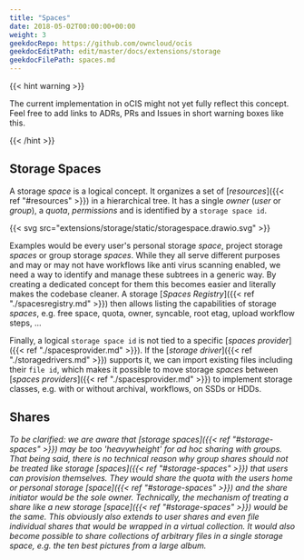 ```yaml
---
title: "Spaces"
date: 2018-05-02T00:00:00+00:00
weight: 3
geekdocRepo: https://github.com/owncloud/ocis
geekdocEditPath: edit/master/docs/extensions/storage
geekdocFilePath: spaces.md
---
```


{{< hint warning >}}

The current implementation in oCIS might not yet fully reflect this concept. Feel free to add links to ADRs, PRs and Issues in short warning boxes like this.

{{< /hint >}}

## Storage Spaces
A storage *space* is a logical concept. It organizes a set of [*resources*]({{< ref "#resources" >}}) in a hierarchical tree. It has a single *owner* (*user* or *group*), 
a *quota*, *permissions* and is identified by a `storage space id`.

{{< svg src="extensions/storage/static/storagespace.drawio.svg" >}}

Examples would be every user's personal storage *space*, project storage *spaces* or group storage *spaces*. While they all serve different purposes and may or may not have workflows like anti virus scanning enabled, we need a way to identify and manage these subtrees in a generic way. By creating a dedicated concept for them this becomes easier and literally makes the codebase cleaner. A storage [*Spaces Registry*]({{< ref "./spacesregistry.md" >}}) then allows listing the capabilities of storage *spaces*, e.g. free space, quota, owner, syncable, root etag, upload workflow steps, ...

Finally, a logical `storage space id` is not tied to a specific [*spaces provider*]({{< ref "./spacesprovider.md" >}}). If the [*storage driver*]({{< ref "./storagedrivers.md" >}}) supports it, we can import existing files including their `file id`, which makes it possible to move storage *spaces* between [*spaces providers*]({{< ref "./spacesprovider.md" >}}) to implement storage classes, e.g. with or without archival, workflows, on SSDs or HDDs.

## Shares
*To be clarified: we are aware that [*storage spaces*]({{< ref "#storage-spaces" >}}) may be too 'heavywheight' for ad hoc sharing with groups. That being said, there is no technical reason why group shares should not be treated like storage [*spaces*]({{< ref "#storage-spaces" >}}) that users can provision themselves. They would share the quota with the users home or personal storage [*space*]({{< ref "#storage-spaces" >}}) and the share initiator would be the sole owner. Technically, the mechanism of treating a share like a new storage [*space*]({{< ref "#storage-spaces" >}}) would be the same. This obviously also extends to user shares and even file individual shares that would be wrapped in a virtual collection. It would also become possible to share collections of arbitrary files in a single storage space, e.g. the ten best pictures from a large album.*

